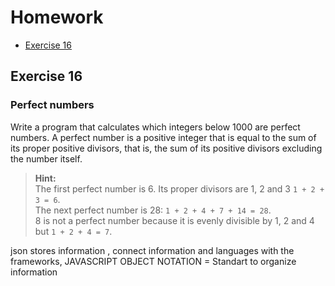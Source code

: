 # Homework
- [Exercise 16](#exercise-16)

## Exercise 16
### Perfect numbers
Write a program that calculates which integers below 1000 are perfect numbers. A perfect number is a positive integer that is equal to the sum of its proper positive divisors, that is, the sum of its positive divisors excluding the number itself.

> **Hint:**<br>
> The first perfect number is 6. Its proper divisors are 1, 2 and 3 `1 + 2 + 3 = 6`.<br>
> The next perfect number is 28: `1 + 2 + 4 + 7 + 14 = 28`.<br>
> 8 is not a perfect number because it is evenly divisible by 1, 2 and 4 but `1 + 2 + 4 = 7`.


json stores information , connect information and languages with the frameworks, JAVASCRIPT OBJECT NOTATION = Standart to organize information 

